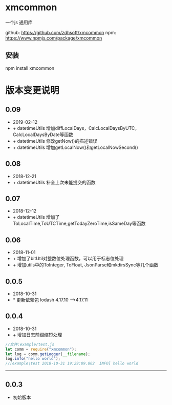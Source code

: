 # xmcommon
一个js 通用库

github: https://github.com/zdhsoft/xmcommon
npm: https://www.npmjs.com/package/xmcommon

## 安装
npm install xmcommon

# 版本变更说明
## 0.09
- 2019-02-12
- \+ datetimeUtils 增加diffLocalDays，CalcLocalDaysByUTC，CalcLocalDaysByDate等函数
- \+ datetimeUtils 修改getNow()的描述错误
- \+ datetimeUtils 增加getLocalNow()和getLocalNowSecond()

## 0.08
- 2018-12-21
- \+ datetimeUtils 补全上次未能提交的函数

## 0.07
- 2018-12-12
- \+ datetimeUtils 增加了ToLocalTime,ToUTCTime,getTodayZeroTime,isSameDay等函数

## 0.06
- 2018-11-01
- \+ 增加了bitUtil对整数位处理函数，可以用于标志位处理
- \+ 增加utils中的ToInteger, ToFloat, JsonParse和mkdirsSync等几个函数
## 0.0.5
- 2018-10-31
- \* 更新依赖包 lodash 4.17.10 -->4.17.11

## 0.0.4
- 2018-10-31
- \+ 增加日志前缀缩短处理
```js
//文件:example/test.js
let comm = require("xmcommon");
let log = comm.getLogger(__filename);
log.info("hello world");
//[example\test 2018-10-31 19:29:09.802  INFO] hello world
```
---
## 0.0.3
- 初始版本
